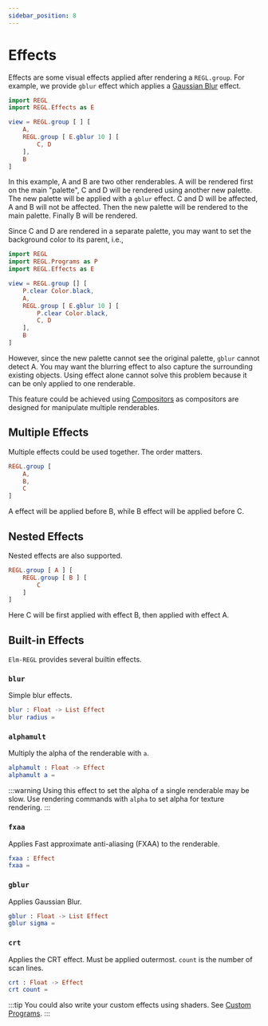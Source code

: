 ```yaml
---
sidebar_position: 8
---
```


# Effects

Effects are some visual effects applied after rendering a `REGL.group`. For example, we provide `gblur` effect which applies a [Gaussian Blur](https://en.wikipedia.org/wiki/Gaussian_blur) effect.

```elm Example Code
import REGL
import REGL.Effects as E

view = REGL.group [ ] [
    A,
    REGL.group [ E.gblur 10 ] [
        C, D
    ],
    B
]
```

In this example, A and B are two other renderables. A will be rendered first on the main "palette", C and D will be rendered using another new palette. The new palette will be applied with a `gblur` effect. C and D will be affected, A and B will not be affected.
Then the new palette will be rendered to the main palette. Finally B will be rendered.

Since C and D are rendered in a separate palette, you may want to set the background color to its parent, i.e.,

```elm Example Code
import REGL
import REGL.Programs as P
import REGL.Effects as E

view = REGL.group [] [
    P.clear Color.black,
    A,
    REGL.group [ E.gblur 10 ] [
        P.clear Color.black,
        C, D
    ],
    B
]
```

However, since the new palette cannot see the original palette, `gblur` cannot detect A. You may want the blurring effect to also capture the surrounding existing objects.
Using effect alone cannot solve this problem because it can be only applied to one renderable.

This feature could be achieved using [Compositors](./compositors.md) as compositors are designed for manipulate multiple renderables.

## Multiple Effects

Multiple effects could be used together. The order matters.

```elm
REGL.group [
    A,
    B,
    C
]
```

A effect will be applied before B, while B effect will be applied before C.

## Nested Effects

Nested effects are also supported.

```elm
REGL.group [ A ] [
    REGL.group [ B ] [
        C
    ]
]
```

Here C will be first applied with effect B, then applied with effect A.

## Built-in Effects

`Elm-REGL` provides several builtin effects.

### `blur`

Simple blur effects.

```elm
blur : Float -> List Effect
blur radius =
```

### `alphamult`

Multiply the alpha of the renderable with `a`.

```elm
alphamult : Float -> Effect
alphamult a =
```

:::warning
Using this effect to set the alpha of a single renderable may be slow. Use rendering commands with `alpha` to set alpha for texture rendering.
:::

### `fxaa`

Applies Fast approximate anti-aliasing (FXAA) to the renderable.

```elm
fxaa : Effect
fxaa =
```

### `gblur`

Applies Gaussian Blur.

```elm
gblur : Float -> List Effect
gblur sigma =
```

### `crt`

Applies the CRT effect. Must be applied outermost. `count` is the number of scan lines.

```elm
crt : Float -> Effect
crt count =
```

:::tip
You could also write your custom effects using shaders. See [Custom Programs](./custom_programs.md).
:::
